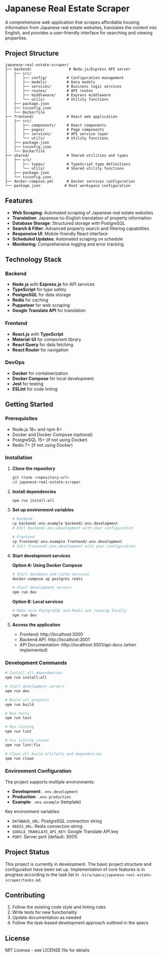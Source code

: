 # Japanese Real Estate Scraper

A comprehensive web application that scrapes affordable housing information from Japanese real estate websites, translates the content into English, and provides a user-friendly interface for searching and viewing properties.

## Project Structure

```
japanese-real-estate-scraper/
├── backend/                 # Node.js/Express API server
│   ├── src/
│   │   ├── config/         # Configuration management
│   │   ├── models/         # Data models
│   │   ├── services/       # Business logic services
│   │   ├── routes/         # API routes
│   │   ├── middleware/     # Express middleware
│   │   └── utils/          # Utility functions
│   ├── package.json
│   ├── tsconfig.json
│   └── Dockerfile
├── frontend/               # React web application
│   ├── src/
│   │   ├── components/     # React components
│   │   ├── pages/          # Page components
│   │   ├── services/       # API service layer
│   │   └── utils/          # Utility functions
│   ├── package.json
│   ├── tsconfig.json
│   └── Dockerfile
├── shared/                 # Shared utilities and types
│   ├── src/
│   │   ├── types/          # TypeScript type definitions
│   │   └── utils/          # Shared utility functions
│   ├── package.json
│   └── tsconfig.json
├── docker-compose.yml      # Docker services configuration
└── package.json           # Root workspace configuration
```

## Features

- **Web Scraping**: Automated scraping of Japanese real estate websites
- **Translation**: Japanese-to-English translation of property information
- **Database Storage**: Structured storage with PostgreSQL
- **Search & Filter**: Advanced property search and filtering capabilities
- **Responsive UI**: Mobile-friendly React interface
- **Scheduled Updates**: Automated scraping on schedule
- **Monitoring**: Comprehensive logging and error tracking

## Technology Stack

### Backend
- **Node.js** with **Express.js** for API services
- **TypeScript** for type safety
- **PostgreSQL** for data storage
- **Redis** for caching
- **Puppeteer** for web scraping
- **Google Translate API** for translation

### Frontend
- **React.js** with **TypeScript**
- **Material-UI** for component library
- **React Query** for data fetching
- **React Router** for navigation

### DevOps
- **Docker** for containerization
- **Docker Compose** for local development
- **Jest** for testing
- **ESLint** for code linting

## Getting Started

### Prerequisites
- Node.js 18+ and npm 8+
- Docker and Docker Compose (optional)
- PostgreSQL 15+ (if not using Docker)
- Redis 7+ (if not using Docker)

### Installation

1. **Clone the repository**
   ```bash
   git clone <repository-url>
   cd japanese-real-estate-scraper
   ```

2. **Install dependencies**
   ```bash
   npm run install:all
   ```

3. **Set up environment variables**
   ```bash
   # Backend
   cp backend/.env.example backend/.env.development
   # Edit backend/.env.development with your configuration
   
   # Frontend
   cp frontend/.env.example frontend/.env.development
   # Edit frontend/.env.development with your configuration
   ```

4. **Start development services**
   
   **Option A: Using Docker Compose**
   ```bash
   # Start database and cache services
   docker-compose up postgres redis
   
   # Start development servers
   npm run dev
   ```
   
   **Option B: Local services**
   ```bash
   # Make sure PostgreSQL and Redis are running locally
   npm run dev
   ```

5. **Access the application**
   - Frontend: http://localhost:3000
   - Backend API: http://localhost:3001
   - API Documentation: http://localhost:3001/api-docs (when implemented)

### Development Commands

```bash
# Install all dependencies
npm run install:all

# Start development servers
npm run dev

# Build all projects
npm run build

# Run tests
npm run test

# Run linting
npm run lint

# Fix linting issues
npm run lint:fix

# Clean all build artifacts and dependencies
npm run clean
```

### Environment Configuration

The project supports multiple environments:
- **Development**: `.env.development`
- **Production**: `.env.production`
- **Example**: `.env.example` (template)

Key environment variables:
- `DATABASE_URL`: PostgreSQL connection string
- `REDIS_URL`: Redis connection string
- `GOOGLE_TRANSLATE_API_KEY`: Google Translate API key
- `PORT`: Server port (default: 3001)

## Project Status

This project is currently in development. The basic project structure and configuration have been set up. Implementation of core features is in progress according to the task list in `.kiro/specs/japanese-real-estate-scraper/tasks.md`.

## Contributing

1. Follow the existing code style and linting rules
2. Write tests for new functionality
3. Update documentation as needed
4. Follow the task-based development approach outlined in the specs

## License

MIT License - see LICENSE file for details